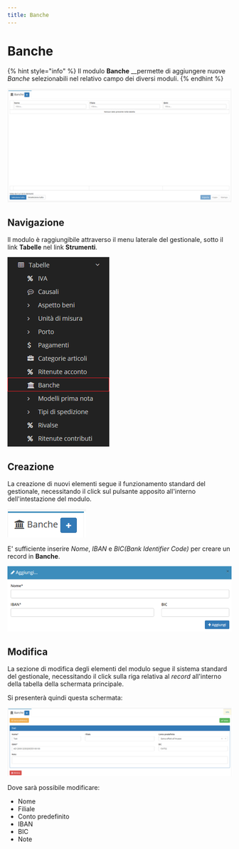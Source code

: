 ```yaml
---
title: Banche
---
```


# Banche

{% hint style="info" %}
Il modulo **Banche** __permette di aggiungere nuove _Banche_ selezionabili nel relativo campo dei diversi moduli.
{% endhint %}

![Screenshot interfaccia banche](../../../../.gitbook/assets/banche%20%281%29%20%281%29%20%282%29.PNG)

## Navigazione

Il modulo è raggiungibile attraverso il menu laterale del gestionale, sotto il link **Tabelle** nel link **Strumenti**.

![Screenshot navigazione bance](../../../../.gitbook/assets/navigazionebanche.png)

## Creazione

La creazione di nuovi elementi segue il funzionamento standard del gestionale, necessitando il click sul pulsante apposito all'interno dell'intestazione del modulo.

![Screen creazione banche](../../../../.gitbook/assets/aggiuntabanche%20%281%29%20%281%29%20%281%29%20%281%29.PNG)

E' sufficiente inserire _Nome_, _IBAN_ e _BIC\(Bank Identifier Code\)_ per creare un record in **Banche**.

![Screen creazione banche](../../../../.gitbook/assets/aggiungerebanche.PNG)

## Modifica

La sezione di modifica degli elementi del modulo segue il sistema standard del gestionale, necessitando il click sulla riga relativa al _record_ all'interno della tabella della schermata principale.

Si presenterà quindi questa schermata:

![Screen modifica dati banche](../../../../.gitbook/assets/modificabanche.PNG)

Dove sarà possibile modificare:

* Nome
* Filiale
* Conto predefinito
* IBAN
* BIC
* Note

